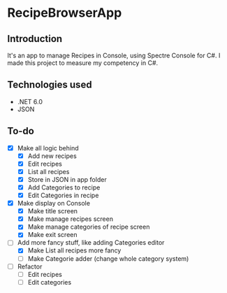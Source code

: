# RecipeBrowserApp
## Introduction
It's an app to manage Recipes in Console, using Spectre Console for C#. I made this project to measure my competency in C#.

## Technologies used
* .NET 6.0
* JSON

## To-do
- [x] Make all logic behind
    - [x] Add new recipes
    - [x] Edit recipes
    - [x] List all recipes
    - [x] Store in JSON in app folder
    - [x] Add Categories to recipe
    - [x] Edit Categories in recipe
- [x] Make display on Console
    - [x] Make title screen
    - [x] Make manage recipes screen
    - [x] Make manage categories of recipe screen
    - [x] Make exit screen
- [ ] Add more fancy stuff, like adding Categories editor
    - [x] Make List all recipes more fancy
    - [ ] Make Categorie adder (change whole category system)
- [ ] Refactor
    - [ ] Edit recipes
    - [ ] Edit categories